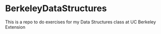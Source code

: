 # BerkeleyDataStructures
This is a repo to do exercises for my Data Structures class at UC Berkeley Extension

